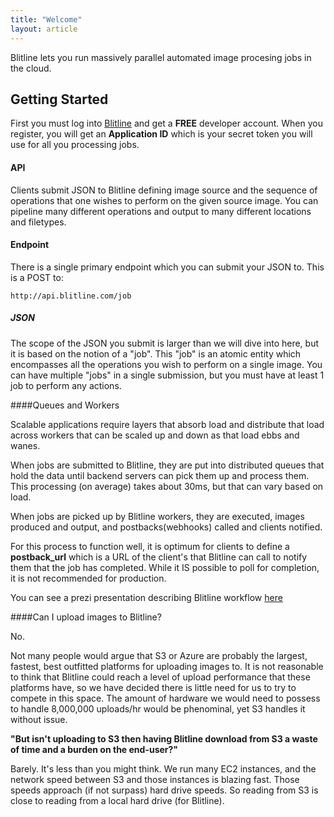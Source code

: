 ```yaml
---
title: "Welcome"
layout: article
---
```


Blitline lets you run massively parallel automated image procesing jobs in the cloud.

## Getting Started

First you must log into [Blitline](http://www.blitline.com/signup) and get a **FREE** developer account. When you register, you will get an **Application ID** which is your secret token you will use for all you processing jobs.

#### API

Clients submit JSON to Blitline defining image source and the sequence of operations that one wishes to perform on the given source image. You can pipeline many different operations and output to many different locations and filetypes.

#### Endpoint

There is a single primary endpoint which you can submit your JSON to. This is a POST to:


    http://api.blitline.com/job


##### JSON

The scope of the JSON you submit is larger than we will dive into here, but it is based on the notion of a "job". This "job" is an atomic entity which encompasses all the operations you wish to perform on a single image. You can have multiple "jobs" in a single submission, but you must have at least 1 job to perform any actions.

####Queues and Workers

Scalable applications require layers that absorb load and distribute that load across workers that can be scaled up and down as that load ebbs and wanes.

When jobs are submitted to Blitline, they are put into distributed queues that hold the data until backend servers can pick them up and process them. This processing (on average) takes about 30ms, but that can vary based on load.

When jobs are picked up by Blitline workers, they are executed, images produced and output, and postbacks(webhooks) called and clients notified.

For this process to function well, it is optimum for clients to define a **postback_url** which is a URL of the client's that Blitline can call to notify them that the job has completed. While it IS possible to poll for completion, it is not recommended for production.

You can see a prezi presentation describing Blitline workflow [here](http://prezi.com/vjc4-fjd3uxp/blitline-workflow/)

####Can I upload images to Blitline?

No.

Not many people would argue that S3 or Azure are probably the largest, fastest, best outfitted platforms for uploading images to. It is not reasonable to think that Blitline could reach a level of upload performance that these platforms have, so we have decided there is little need for us to try to compete in this space. The amount of hardware we would need to possess to handle 8,000,000 uploads/hr would be phenominal, yet S3 handles it without issue.

**"But isn't uploading to S3 then having Blitline download from S3 a waste of time and a burden on the end-user?"**

Barely. It's less than you might think. We run many EC2 instances, and the network speed between S3 and those instances is blazing fast. Those speeds approach (if not surpass) hard drive speeds. So reading from S3 is close to reading from a local hard drive (for Blitline).



